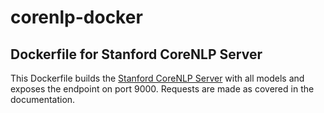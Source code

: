 # corenlp-docker
Dockerfile for Stanford CoreNLP Server
---------

This Dockerfile builds the [Stanford CoreNLP
Server](http://stanfordnlp.github.io/CoreNLP/corenlp-server.html) with all models and exposes
the endpoint on port 9000. Requests are made as covered in the documentation.
